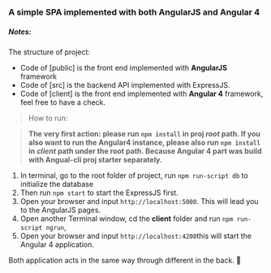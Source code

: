 ### A simple SPA implemented with both AngularJS and Angular 4
##### Notes:

The structure of project:
* Code of [public] is the front end implemented with **AngularJS** framework
* Code of [src] is the backend API implemented with ExpressJS.
* Code of [client] is the front end implemented with **Angular 4** framework, feel free to have a check.

>How to run:

> **The very first action: please run `npm install` in proj *root* path. 
> If you also want to run the Angular4 instance, please also run `npm install` in *client* path under the root path. Because Angular 4 part was build with Angual-cli proj starter separately.**

1. In terminal, go to the root folder of project, run `npm run-script db` to initialize the database
2. Then run `npm start` to start the ExpressJS first.
3. Open your browser and input `http://localhost:5000`. This will lead you to the AngularJS pages.
4. Open another Terminal window, cd the **client** folder and run `npm run-script ngrun`, 
5. Open your browser and input `http://localhost:4200`this will start the Angular 4 application.

Both application acts in the same way through different in the back.  :metal: 
